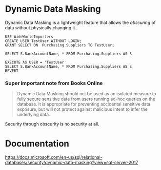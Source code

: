 # Dynamic Data Masking

Dynamic Data Masking is a lightweight feature that allows the _obscuring_ of data without physically changing it.

```
USE WideWorldImporters
CREATE USER TestUser WITHOUT LOGIN;  
GRANT SELECT ON  Purchasing.Suppliers TO TestUser;  

SELECT S.BankAccountName, * FROM Purchasing.Suppliers AS S

EXECUTE AS USER = 'TestUser'
SELECT S.BankAccountName, * FROM Purchasing.Suppliers AS S
REVERT
```

### Super important note from Books Online


> Dynamic Data Masking should not be used as an isolated measure to fully secure sensitive data from users running ad-hoc queries on the database. It is appropriate for preventing accidental sensitive data exposure, but will not protect against malicious intent to infer the underlying data.


Security through obscurity is no security at all.


# Documentation

https://docs.microsoft.com/en-us/sql/relational-databases/security/dynamic-data-masking?view=sql-server-2017